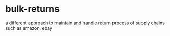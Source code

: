 # bulk-returns

a different approach to maintain and handle return process of supply chains such as amazon, ebay
